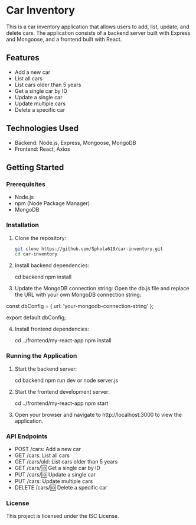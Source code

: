 # Car Inventory

This is a car inventory application that allows users to add, list, update, and delete cars. The application consists of a backend server built with Express and Mongoose, and a frontend built with React.

## Features

- Add a new car
- List all cars
- List cars older than 5 years
- Get a single car by ID
- Update a single car
- Update multiple cars
- Delete a specific car

## Technologies Used

- Backend: Node.js, Express, Mongoose, MongoDB
- Frontend: React, Axios

## Getting Started

### Prerequisites

- Node.js
- npm (Node Package Manager)
- MongoDB

### Installation

1. Clone the repository:
   ```sh
   git clone https://github.com/Sphola619/car-inventory.git
   cd car-inventory

2. Install backend dependencies:

   cd backend
   npm install

3. Update the MongoDB connection string: Open the db.js file and
   replace the URL with your own MongoDB connection string:

  const dbConfig = {
    url: 'your-mongodb-connection-string'
  };

  export default dbConfig;

4. Install frontend dependencies:
   
   cd ../frontend/my-react-app
   npm install

### Running the Application 

1. Start the backend server:
    
   cd backend
   npm run dev or node server.js

2. Start the frontend development server:
   
   cd ../frontend/my-react-app
   npm start

3. Open your browser and navigate to http://localhost:3000 to view the
   application.

### API Endpoints

- POST /cars: Add a new car
- GET /cars: List all cars
- GET /cars/old: List cars older than 5 years
- GET /cars/:id: Get a single car by ID
- PUT /cars/:id: Update a single car
- PUT /cars: Update multiple cars
- DELETE /cars/:id: Delete a specific car

### License

This project is licensed under the ISC License.

